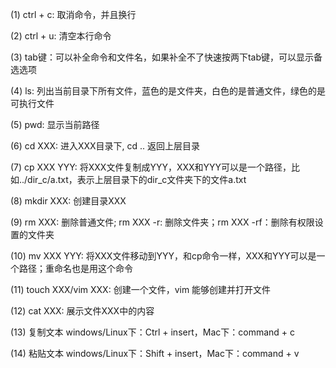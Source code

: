 (1) ctrl + c: 取消命令，并且换行

(2) ctrl + u: 清空本行命令

(3) tab键：可以补全命令和文件名，如果补全不了快速按两下tab键，可以显示备选选项

(4) ls: 列出当前目录下所有文件，蓝色的是文件夹，白色的是普通文件，绿色的是可执行文件

(5) pwd: 显示当前路径

(6) cd XXX: 进入XXX目录下, cd .. 返回上层目录

(7) cp XXX YYY: 将XXX文件复制成YYY，XXX和YYY可以是一个路径，比如../dir_c/a.txt，表示上层目录下的dir_c文件夹下的文件a.txt

(8) mkdir XXX: 创建目录XXX

(9) rm XXX: 删除普通文件;  rm XXX -r: 删除文件夹；rm XXX -rf：删除有权限设置的文件夹

(10) mv XXX YYY: 将XXX文件移动到YYY，和cp命令一样，XXX和YYY可以是一个路径；重命名也是用这个命令

(11) touch XXX/vim XXX: 创建一个文件，vim 能够创建并打开文件

(12) cat XXX: 展示文件XXX中的内容

(13) 复制文本
    windows/Linux下：Ctrl + insert，Mac下：command + c

(14) 粘贴文本
    windows/Linux下：Shift + insert，Mac下：command + v